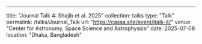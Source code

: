 ---
title: "Journal Talk 4: Shajib et al. 2025"
collection: talks
type: "Talk"
permalink: /talks/Journal_Talk
url: "https://cassa.site/event/jtalk-4/"
venue: "Center for Astronomy, Space Science and Astrophysics"
date: 2025-07-08
location: "Dhaka, Bangladesh"

